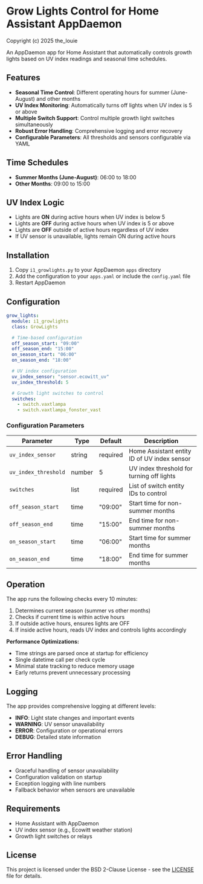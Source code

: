 # Grow Lights Control for Home Assistant AppDaemon

Copyright (c) 2025 the_louie

An AppDaemon app for Home Assistant that automatically controls growth lights based on UV index readings and seasonal time schedules.

## Features

- **Seasonal Time Control**: Different operating hours for summer (June-August) and other months
- **UV Index Monitoring**: Automatically turns off lights when UV index is 5 or above
- **Multiple Switch Support**: Control multiple growth light switches simultaneously
- **Robust Error Handling**: Comprehensive logging and error recovery
- **Configurable Parameters**: All thresholds and sensors configurable via YAML

## Time Schedules

- **Summer Months (June-August)**: 06:00 to 18:00
- **Other Months**: 09:00 to 15:00

## UV Index Logic

- Lights are **ON** during active hours when UV index is below 5
- Lights are **OFF** during active hours when UV index is 5 or above
- Lights are **OFF** outside of active hours regardless of UV index
- If UV sensor is unavailable, lights remain ON during active hours

## Installation

1. Copy `i1_growlights.py` to your AppDaemon `apps` directory
2. Add the configuration to your `apps.yaml` or include the `config.yaml` file
3. Restart AppDaemon

## Configuration

```yaml
grow_lights:
  module: i1_growlights
  class: GrowLights

  # Time-based configuration
  off_season_start: "09:00"
  off_season_end: "15:00"
  on_season_start: "06:00"
  on_season_end: "18:00"

  # UV index configuration
  uv_index_sensor: "sensor.ecowitt_uv"
  uv_index_threshold: 5

  # Growth light switches to control
  switches:
    - switch.vaxtlampa
    - switch.vaxtlampa_fonster_vast
```

### Configuration Parameters

| Parameter | Type | Default | Description |
|-----------|------|---------|-------------|
| `uv_index_sensor` | string | required | Home Assistant entity ID of UV index sensor |
| `uv_index_threshold` | number | 5 | UV index threshold for turning off lights |
| `switches` | list | required | List of switch entity IDs to control |
| `off_season_start` | time | "09:00" | Start time for non-summer months |
| `off_season_end` | time | "15:00" | End time for non-summer months |
| `on_season_start` | time | "06:00" | Start time for summer months |
| `on_season_end` | time | "18:00" | End time for summer months |

## Operation

The app runs the following checks every 10 minutes:

1. Determines current season (summer vs other months)
2. Checks if current time is within active hours
3. If outside active hours, ensures lights are OFF
4. If inside active hours, reads UV index and controls lights accordingly

**Performance Optimizations:**
- Time strings are parsed once at startup for efficiency
- Single datetime call per check cycle
- Minimal state tracking to reduce memory usage
- Early returns prevent unnecessary processing

## Logging

The app provides comprehensive logging at different levels:

- **INFO**: Light state changes and important events
- **WARNING**: UV sensor unavailability
- **ERROR**: Configuration or operational errors
- **DEBUG**: Detailed state information

## Error Handling

- Graceful handling of sensor unavailability
- Configuration validation on startup
- Exception logging with line numbers
- Fallback behavior when sensors are unavailable

## Requirements

- Home Assistant with AppDaemon
- UV index sensor (e.g., Ecowitt weather station)
- Growth light switches or relays

## License

This project is licensed under the BSD 2-Clause License - see the [LICENSE](LICENSE) file for details.